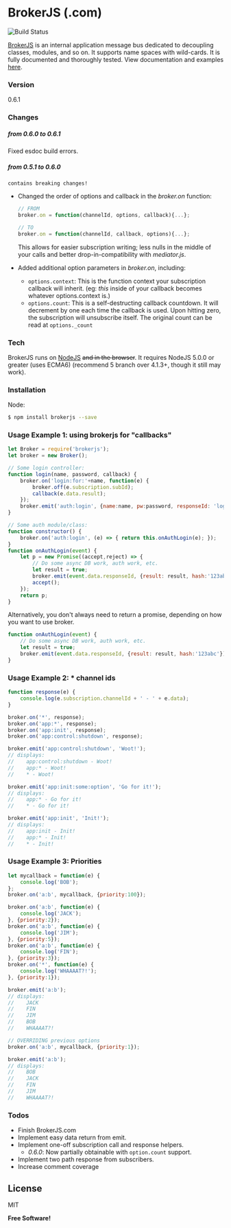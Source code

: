 # BrokerJS (.com)

![Build Status][BS img]

[BrokerJS] is an internal application message bus dedicated to decoupling classes, modules, and so on. It supports name spaces with wild-cards. It is fully documented and thoroughly tested. View documentation and examples [here].
 
### Version
0.6.1

### Changes

##### from 0.6.0 to 0.6.1   
Fixed esdoc build errors. 

##### from 0.5.1 to 0.6.0   
`contains breaking changes!`

* Changed the order of options and callback in the *broker.on* function:
  ```javascript
  // FROM
  broker.on = function(channelId, options, callback){...};
  
  // TO
  broker.on = function(channelId, callback, options){...};
  ```
  This allows for easier subscription writing; less nulls in the middle of your calls and better drop-in-compatibility with *mediator.js*.
  
* Added additional option parameters in *broker.on*, including:
  * `options.context`:  This is the function context your subscription callback will inherit. (eg: *this* inside of your callback becomes whatever options.context is.)
  * `options.count`: This is a self-destructing callback countdown. It will decrement by one each time the callback is used. Upon hitting zero, the subscription will unsubscribe itself. The original count can be read at ```options._count```

### Tech

BrokerJS runs on [NodeJS] ~~and in the browser~~. It requires NodeJS 5.0.0 or greater (uses ECMA6) (recommend 5 branch over 4.1.3+, though it still may work).

### Installation

Node: 
```sh
$ npm install brokerjs --save
```

### Usage Example 1: using brokerjs for "callbacks"
```javascript
let Broker = require('brokerjs');
let broker = new Broker();

// Some login controller:
function login(name, password, callback) {
    broker.on('login:for:'+name, function(e) { 
        broker.off(e.subscription.subId);
        callback(e.data.result);
    });
    broker.emit('auth:login', {name:name, pw:password, responseId: 'login:for:'+name});
}

// Some auth module/class:
function constructor() {
    broker.on('auth:login', (e) => { return this.onAuthLogin(e); });
}
function onAuthLogin(event) {
    let p = new Promise((accept,reject) => {
        // Do some async DB work, auth work, etc.
        let result = true; 
        broker.emit(event.data.responseId, {result: result, hash:'123abc'});
        accept();
    });
    return p;
}
```

Alternatively, you don't always need to return a promise, depending on how you want to use broker.
```javascript
function onAuthLogin(event) {
    // Do some async DB work, auth work, etc.
    let result = true; 
    broker.emit(event.data.responseId, {result: result, hash:'123abc'});
}
```

### Usage Example 2: * channel ids
```javascript
function response(e) {
    console.log(e.subscription.channelId + ' - ' + e.data);
}

broker.on('*', response);
broker.on('app:*', response);
broker.on('app:init', response);
broker.on('app:control:shutdown', response);

broker.emit('app:control:shutdown', 'Woot!');
// displays: 
//    app:control:shutdown - Woot!
//    app:* - Woot!
//    * - Woot!

broker.emit('app:init:some:option', 'Go for it!');
// displays: 
//    app:* - Go for it!
//    * - Go for it!

broker.emit('app:init', 'Init!');
// displays: 
//    app:init - Init!
//    app:* - Init!
//    * - Init!
```

### Usage Example 3: Priorities
```javascript
let mycallback = function(e) {
    console.log('BOB');
};
broker.on('a:b', mycallback, {priority:100});

broker.on('a:b', function(e) {
    console.log('JACK');
}, {priority:2});
broker.on('a:b', function(e) {
    console.log('JIM');
}, {priority:5});
broker.on('a:b', function(e) {
    console.log('FIN');
}, {priority:3});
broker.on('*', function(e) {
    console.log('WHAAAAT?!');
}, {priority:1});

broker.emit('a:b');
// displays:
//    JACK
//    FIN
//    JIM
//    BOB
//    WHAAAAT?!

// OVERRIDING previous options
broker.on('a:b', mycallback, {priority:1});

broker.emit('a:b');
// displays:
//    BOB
//    JACK
//    FIN
//    JIM
//    WHAAAAT?!
```

### Todos

 - Finish BrokerJS.com
 - Implement easy data return from emit.
 - Implement one-off subscription call and response helpers.
   - *0.6.0*: Now partially obtainable with `option.count` support.
 - Implement two path response from subscribers.
 - Increase comment coverage

License
----

MIT


**Free Software!**

[//]: # (Links)

   [git-repo-url]: <https://github.com/echobnet/brokerjs>
   [NodeJS]: <http://nodejs.org>
   [BrokerJS]: <http://brokerjs.com>
   [here]: <http://brokerjs.com>
   [BS img]: <https://codeship.com/projects/51834170-9606-0133-3125-3e79f15ecc1c/status?branch=master>
